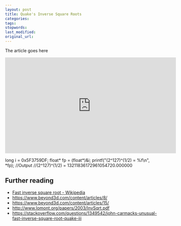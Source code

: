```yaml
---
layout: post
title: Quake's Inverse Square Roots
categories:
tags:
stopwords:
last_modified:
original_url:
---
```


The article goes here

<div class="youtube">
<iframe width="560" height="315" src="https://www.youtube.com/embed/p8u_k2LIZyo" title="YouTube video player" frameborder="0" allow="accelerometer; autoplay; clipboard-write; encrypted-media; gyroscope; picture-in-picture" allowfullscreen></iframe>
</div>

 long i = 0x5F3759DF;
    float* fp = (float*)&i;
    printf("(2^127)^(1/2) = %f\n", *fp);
    //Output
    //(2^127)^(1/2) = 13211836172961054720.000000



## Further reading


* [Fast inverse square root - Wikipedia](https://en.wikipedia.org/wiki/Fast_inverse_square_root)
* https://www.beyond3d.com/content/articles/8/
* https://www.beyond3d.com/content/articles/15/
* http://www.lomont.org/papers/2003/InvSqrt.pdf
* https://stackoverflow.com/questions/1349542/john-carmacks-unusual-fast-inverse-square-root-quake-iii
